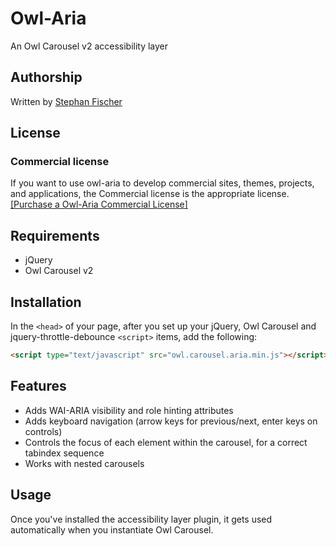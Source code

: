 # Owl-Aria
An Owl Carousel v2 accessibility layer

## Authorship

Written by [Stephan Fischer](mailto:stephan@mrfischer.de)

## License

### Commercial license

If you want to use owl-aria to develop commercial sites, themes, projects, and applications, the Commercial license is the appropriate license. [[Purchase a Owl-Aria Commercial License]](https://gumroad.com/l/hzuWp)

## Requirements

* jQuery
* Owl Carousel v2

## Installation

In the `<head>` of your page, after you set up your jQuery, Owl Carousel and jquery-throttle-debounce `<script>` items, add the following:

```html
<script type="text/javascript" src="owl.carousel.aria.min.js"></script>
```

## Features

* Adds WAI-ARIA visibility and role hinting attributes
* Adds keyboard navigation (arrow keys for previous/next, enter keys on controls)
* Controls the focus of each element within the carousel, for a correct tabindex sequence
* Works with nested carousels

## Usage

Once you've installed the accessibility layer plugin, it gets used automatically when you instantiate Owl Carousel.
